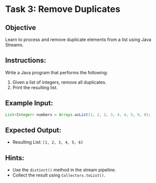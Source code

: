 # Task 3: Remove Duplicates

## Objective
Learn to process and remove duplicate elements from a list using Java Streams.

## Instructions:
Write a Java program that performs the following:
1. Given a list of integers, remove all duplicates.
2. Print the resulting list.

## Example Input:
```java
List<Integer> numbers = Arrays.asList(1, 2, 2, 3, 4, 4, 5, 6, 6);
```

## Expected Output:
- Resulting List: `[1, 2, 3, 4, 5, 6]`

## Hints:
- Use the `distinct()` method in the stream pipeline.
- Collect the result using `Collectors.toList()`.
